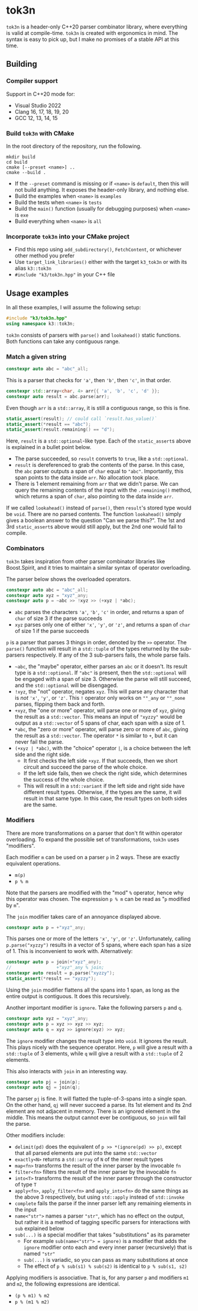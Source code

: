 # tok3n

`tok3n` is a header-only C++20 parser combinator library, where everything is valid at compile-time. `tok3n` is created with ergonomics in mind. The syntax is easy to pick up, but I make no promises of a stable API at this time.

## Building

### Compiler support

Support in C++20 mode for:

* Visual Studio 2022
* Clang 16, 17, 18, 19, 20
* GCC 12, 13, 14, 15

### Build `tok3n` with CMake

In the root directory of the repository, run the following.

```none
mkdir build
cd build
cmake [--preset <name>] ..
cmake --build .
```

* If the `--preset` command is missing or if `<name>` is `default`, then this will not build anything. It exposes the header-only library, and nothing else.
* Build the examples when `<name>` is `examples`
* Build the tests when `<name>` is `tests`
* Build the `main()` function (usually for debugging purposes) when `<name>` is `exe`
* Build everything when `<name>` is `all`

### Incorporate `tok3n` into your CMake project

* Find this repo using `add_subdirectory()`, `FetchContent`, or whichever other method you prefer
* Use `target_link_libraries()` either with the target `k3_tok3n` or with its alias `k3::tok3n`
* `#include "k3/tok3n.hpp"` in your C++ file

## Usage examples

In all these examples, I will assume the following setup:

```cpp
#include "k3/tok3n.hpp"
using namespace k3::tok3n;
```

`tok3n` consists of parsers with `parse()` and `lookahead()` static functions. Both functions can take any contiguous range.

### Match a given string

```cpp
constexpr auto abc = "abc"_all;
```

This is a parser that checks for `'a'`, then `'b'`, then `'c'`, in that order.

```cpp
constexpr std::array<char, 4> arr{{ 'a', 'b', 'c', 'd' }};
constexpr auto result = abc.parse(arr);
```

Even though `arr` is a `std::array`, it is still a contiguous range, so this is fine.

```cpp
static_assert(result); // could call `result.has_value()`
static_assert(*result == "abc");
static_assert(result.remaining() == "d");
```

Here, `result` is a `std::optional`-like type. Each of the `static_assert`s above is explained in a bullet point below.

* The parse succeeded, so `result` converts to `true`, like a `std::optional`.
* `result` is dereferenced to grab the contents of the parse. In this case, the `abc` parser outputs a span of `char` equal to `"abc"`. Importantly, this span points to the data inside `arr`. No allocation took place.
* There is 1 element remaining from `arr` that we didn't parse. We can query the remaining contents of the input with the `.remaining()` method, which returns a span of `char`, also pointing to the data inside `arr`.

If we called `lookahead()` instead of `parse()`, then `result`'s stored type would be `void`. There are no parsed contents. The function `lookahead()` simply gives a boolean answer to the question "Can we parse this?". The 1st and 3rd `static_assert`s above would still apply, but the 2nd one would fail to compile.

### Combinators

`tok3n` takes inspiration from other parser combinator libraries like Boost.Spirit, and it tries to maintain a similar syntax of operator overloading.

The parser below shows the overloaded operators.

```cpp
constexpr auto abc = "abc"_all;
constexpr auto xyz = "xyz"_any;
constexpr auto p = ~abc >> !xyz >> (+xyz | *abc);
```

* `abc` parses the characters `'a'`, `'b'`, `'c'` in order, and returns a span of `char` of size 3 if the parse succeeds
* `xyz` parses only one of either `'x'`, `'y'`, or `'z'`, and returns a span of `char` of size 1 if the parse succeeds

`p` is a parser that parses 3 things in order, denoted by the `>>` operator. The `parse()` function will result in a `std::tuple` of the types returned by the sub-parsers respectively. If any of the 3 sub-parsers fails, the whole parse fails.

* `~abc`, the "maybe" operator, either parses an `abc` or it doesn't. Its result type is a `std::optional`. If `"abc"` is present, then the `std::optional` will be engaged with a span of size 3. Otherwise the parse will still succeed, and the `std::optional` will be disengaged.
* `!xyz`, the "not" operator, negates `xyz`. This will parse any character that is _not_ `'x'`, `'y'`, or `'z'`. This `!` operator only works on `""_any` or `""_none` parses, flipping them back and forth.
* `+xyz`, the "one or more" operator, will parse one or more of `xyz`, giving the result as a `std::vector`. This means an input of `"xyzzy"` would be output as a `std::vector` of 5 spans of char, each span with a size of 1.
* `*abc`, the "zero or more" operator, will parse zero or more of `abc`, giving the result as a `std::vector`. The operator `*` is similar to `+`, but it can never fail the parse.
* `(+xyz | *abc)`, with the "choice" operator `|`, is a choice between the left side and the right side.
  * It first checks the left side `+xyz`. If that succeeds, then we short circuit and succeed the parse of the whole choice.
  * If the left side fails, then we check the right side, which determines the success of the whole choice.
  * This will result in a `std::variant` if the left side and right side have different result types. Otherwise, if the types are the same, it will result in that same type. In this case, the result types on both sides are the same.

### Modifiers

There are more transformations on a parser that don't fit within operator overloading. To expand the possible set of transformations, `tok3n` uses "modifiers".

Each modifier `m` can be used on a parser `p` in 2 ways. These are exactly equivalent operations.

* `m(p)`
* `p % m`

Note that the parsers are modified with the "mod" `%` operator, hence why this operator was chosen. The expression `p % m` can be read as "`p` modified by `m`".

The `join` modifier takes care of an annoyance displayed above.

```cpp
constexpr auto p = +"xyz"_any;
```

This parses one or more of the letters `'x'`, `'y'`, or `'z'`. Unfortunately, calling `p.parse("xyzzy")` results in a vector of 5 spans, where each span has a size of 1. This is inconvenient to work with. Alternatively:

```cpp
constexpr auto p = join(+"xyz"_any);
//                 +"xyz"_any % join;
constexpr auto result = p.parse("xyzzy");
static_assert(*result == "xyzzy");
```

Using the `join` modifier flattens all the spans into 1 span, as long as the entire output is contiguous. It does this recursively.

Another important modifier is `ignore`. Take the following parsers `p` and `q`.

```cpp
constexpr auto xyz = "xyz"_any;
constexpr auto p = xyz >> xyz >> xyz;
constexpr auto q = xyz >> ignore(xyz) >> xyz;
```

The `ignore` modifier changes the result type into `void`. It ignores the result. This plays nicely with the sequence operator. Here, `p` will give a result with a `std::tuple` of 3 elements, while `q` will give a result with a `std::tuple` of 2 elements.

This also interacts with `join` in an interesting way.

```cpp
constexpr auto pj = join(p);
constexpr auto qj = join(q);
```

The parser `pj` is fine. It will flatted the tuple-of-3-spans into a single span. On the other hand, `qj` will never succeed a parse. Its 1st element and its 2nd element are not adjacent in memory. There is an ignored element in the middle. This means the output cannot ever be contiguous, so `join` will fail the parse.

Other modifiers include:

* `delimit(pd)` does the equivalent of `p >> *(ignore(pd) >> p)`, except that all parsed elements are put into the same `std::vector`
* `exactly<N>` returns a `std::array` of `N` of the inner result types
* `map<fn>` transforms the result of the inner parser by the invocable `fn`
* `filter<fn>` filters the result of the inner parser by the invocable `fn`
* `into<T>` transforms the result of the inner parser through the constructor of type `T`
* `apply<fn>`, `apply_filter<fn>` and `apply_into<fn>` do the same things as the above 3 respectively, but using `std::apply` instead of `std::invoke`
* `complete` fails the parse if the inner parser left any remaining elements in the input
* `name<"str">` names a parser `"str"`, which has no effect on the output, but rather it is a method of tagging specific parsers for interactions with `sub` explained below
* `sub(...)` is a special modifier that takes "substitutions" as its parameter
  * For example `sub(name<"str"> = ignore)` is a modifier that adds the `ignore` modifier onto each and every inner parser (recursively) that is named `"str"`
  * `sub(...)` is variadic, so you can pass as many substitutions at once
  * The effect of `p % sub(s1) % sub(s2)` is identical to `p % sub(s1, s2)`

Applying modifiers is associative. That is, for any parser `p` and modifiers `m1` and `m2`, the following expressions are identical.

* `(p % m1) % m2`
* `p % (m1 % m2)`
